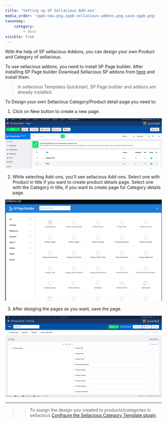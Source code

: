```yaml
---
title: 'Setting up SP Sellacious Add-ons'
media_order: 'sppb-new.png,sppb-sellacious-addons.png,save-sppb.png'
taxonomy:
    category:
        - docs
visible: true
---
```


With the help of SP sellacious Addons, you can design your own Product and Category of sellacious.

To use sellacious addons, you need to install SP Page builder. After installing SP Page builder Download Sellacious SP addons from [here](https://www.sellacious.com/resources/sppagebuilder-addons) and install them.  

>In sellacious Templates Quickstart, SP Page builder and addons are already installed.

To Design your own Sellacious Category/Product detail page you need to:

1.  Click on New button to create a new page.

![](sppb-new.png)

2.  While selecting Add-ons, you'll see sellacious Add-ons. Select one with Product in title if you want to create product details page. Select one with the Category in title, if you want to create page for Category details page.

![](sppb-sellacious-addons.png)

3. After desiging the pages as you want, save the page.

![](save-sppb.png)

---

>> To assign the design you created to products/categories in sellacious [Configure the Sellacious Category Template plugin](https://www.sellacious.com/documentation-v2#/learn/plugins/sellacious-category-template).
